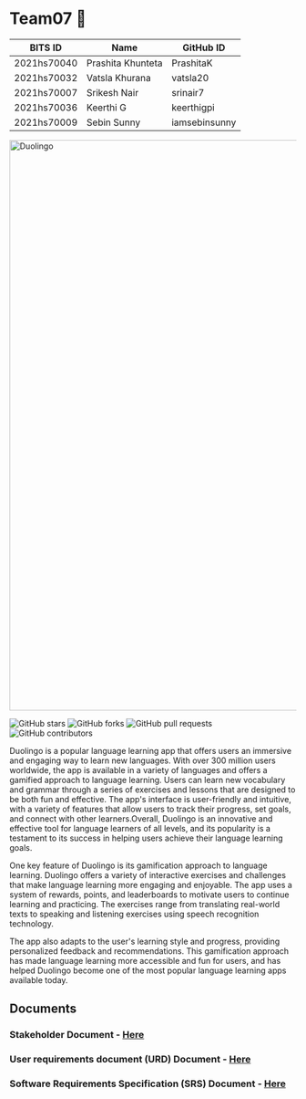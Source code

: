 # Team07 🦉
BITS ID     | Name              | GitHub ID
----------  | -----             | --------
2021hs70040 | Prashita Khunteta | PrashitaK
2021hs70032 | Vatsla Khurana    | vatsla20
2021hs70007 | Srikesh Nair      | srinair7
2021hs70036 | Keerthi G         | keerthigpi
2021hs70009 | Sebin Sunny       | iamsebinsunny


<img width="1000" alt="Duolingo" src="https://design.duolingo.com/7d3b95abf67001cde6ea.svg">


![GitHub stars](https://img.shields.io/github/stars/PrashitaK/SWENGG4Y2023Team07)  ![GitHub forks](https://img.shields.io/github/forks/PrashitaK/SWENGG4Y2023Team07)  ![GitHub pull requests](https://img.shields.io/github/issues-pr/PrashitaK/SWENGG4Y2023Team07) ![GitHub contributors](https://img.shields.io/github/contributors/PrashitaK/SWENGG4Y2023Team07)

Duolingo is a popular language learning app that offers users an immersive and engaging way to learn new languages. With over 300 million users worldwide, the app is available in a variety of languages and offers a gamified approach to language learning. Users can learn new vocabulary and grammar through a series of exercises and lessons that are designed to be both fun and effective. The app's interface is user-friendly and intuitive, with a variety of features that allow users to track their progress, set goals, and connect with other learners.Overall, Duolingo is an innovative and effective tool for language learners of all levels, and its popularity is a testament to its success in helping users achieve their language learning goals.

One key feature of Duolingo is its gamification approach to language learning. Duolingo offers a variety of interactive exercises and challenges that make language learning more engaging and enjoyable. The app uses a system of rewards, points, and leaderboards to motivate users to continue learning and practicing. The exercises range from translating real-world texts to speaking and listening exercises using speech recognition technology.

The app also adapts to the user's learning style and progress, providing personalized feedback and recommendations. This gamification approach has made language learning more accessible and fun for users, and has helped Duolingo become one of the most popular language learning apps available today.

## Documents
### Stakeholder Document - [Here](https://github.com/PrashitaK/SWENGG4Y2023Team07/blob/main/Assignment1/Stakeholders.md)
### User requirements document (URD) Document - [Here](https://github.com/PrashitaK/SWENGG4Y2023Team07/blob/main/Assignment1/URD.md)
### Software Requirements Specification (SRS) Document  - [Here](https://github.com/PrashitaK/SWENGG4Y2023Team07/blob/main/Assignment1/SRS.md)
